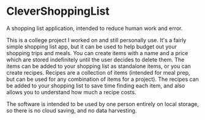 # CleverShoppingList
A shopping list application, intended to reduce human work and error.

This is a college project I worked on and still personally use.
It's a fairly simple shopping list app, but it can be used to help budget out your shopping trips and meals.
You can create items with a name and a price which are stored indefinitely until the user decides to delete them. 
The items can be added to your shopping list as standalone items, or you can create recipes.
Recipes are a collection of items (intended for meal prep, but can be used for any combination of items for a project).
The recipes can be added to your shopping list to save time finding each item, and also allows you to understand how much a recipe costs.

The software is intended to be used by one person entirely on local storage, so there is no cloud saving, and no data harvesting.
